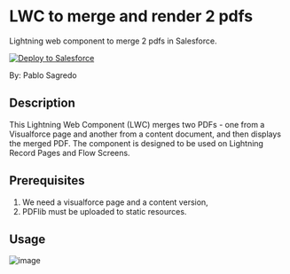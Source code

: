 # LWC to merge and render 2 pdfs

Lightning web component to merge 2 pdfs in Salesforce.


<a href="https://githubsfdeploy.herokuapp.com/?owner=psagredo99&repo=mergePDFs&ref=main">
  <img alt="Deploy to Salesforce"
       src="https://raw.githubusercontent.com/afawcett/githubsfdeploy/master/deploy.png">
</a>

By: Pablo Sagredo

## Description

This Lightning Web Component (LWC) merges two PDFs - one from a Visualforce page and another from a content document, and then displays the merged PDF. The component is designed to be used on Lightning Record Pages and Flow Screens.

## Prerequisites

1. We need a visualforce page and a content version,
2. PDFlib must be uploaded to static resources.


## Usage 

![image](https://github.com/psagredo99/mergePDFs/assets/72439144/126629ee-8974-4f6c-a1e8-b5bd4a269c2b)
